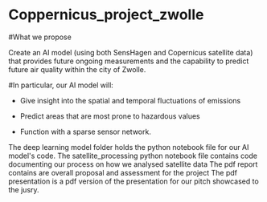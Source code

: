 # Coppernicus_project_zwolle

#What we propose

Create an AI model (using both SensHagen and Copernicus satellite data) that provides future ongoing measurements and the capability to predict future air quality within the city of Zwolle.  

#In particular, our AI model will:

- Give insight into the spatial and temporal fluctuations of emissions

- Predict areas that are most prone to hazardous values

- Function with a sparse sensor network.

The deep learning model folder holds the python notebook file for our AI model's code.
The satellite_processing python notebook file contains code documenting our process on how we analysed satellite data
The pdf report contains are overall proposal and assessment for the project
The pdf presentation is a pdf version of the presentation for our pitch showcased to the jusry.
